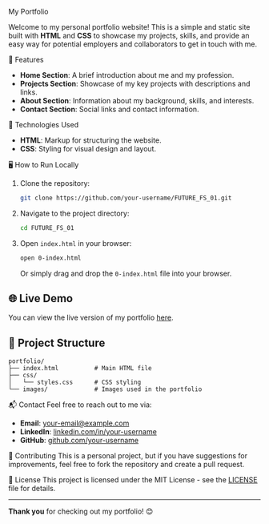My Portfolio

Welcome to my personal portfolio website! This is a simple and static site built with **HTML** and **CSS** to showcase my projects, skills, and provide an easy way for potential employers and collaborators to get in touch with me.

📄 Features
- **Home Section**: A brief introduction about me and my profession.
- **Projects Section**: Showcase of my key projects with descriptions and links.
- **About Section**: Information about my background, skills, and interests.
- **Contact Section**: Social links and contact information.

🚀 Technologies Used
- **HTML**: Markup for structuring the website.
- **CSS**: Styling for visual design and layout.

🖥️ How to Run Locally
1. Clone the repository:
   ```bash
   git clone https://github.com/your-username/FUTURE_FS_01.git
   ```
2. Navigate to the project directory:
   ```bash
   cd FUTURE_FS_01
   ```
3. Open `index.html` in your browser:
   ```bash
   open 0-index.html
   ```
   Or simply drag and drop the `0-index.html` file into your browser.

## 🌐 Live Demo
You can view the live version of my portfolio [here](https://github.com/Caleb-kibe/FUTURE_FS_01.git).

## 📂 Project Structure
```
portfolio/
├── index.html          # Main HTML file
├── css/
│   └── styles.css      # CSS styling
└── images/             # Images used in the portfolio
```

📬 Contact
Feel free to reach out to me via:
- **Email**: [your-email@example.com](mailto:kiplagatcaleb2@gmail.com)
- **LinkedIn**: [linkedin.com/in/your-username](www.linkedin.com/in/caleb-kiplagat-791020223)
- **GitHub**: [github.com/your-username](https://github.com/Caleb-kibe)

🤝 Contributing
This is a personal project, but if you have suggestions for improvements, feel free to fork the repository and create a pull request.

📝 License
This project is licensed under the MIT License - see the [LICENSE](LICENSE) file for details.

---

**Thank you** for checking out my portfolio! 😊
```
